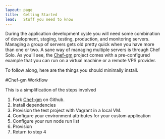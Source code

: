 ```yaml
---
layout: page
title:  Getting Started
lead:   Stuff you need to know
---
```


During the application development cycle you will need some combination of development, staging, testing, production, and monitoring servers.  Managing a group of servers gets old pretty quick when you have more than one or two.  A sane way of managing multiple servers is through Chef Solo.  As you'll see, the [Chef-gm](https://github.com/Jsnrkd/chef-gm) project comes with a pre-configured example that you can run on a virtual machine or a remote VPS provider.


To follow along, here are the things you should minimally install.

#Chef-gm Workflow

This is a simplification of the steps involved

1. Fork [Chef-gm](https://github.com/Jsnrkd/chef-gm) on Github.
2. Install dependencies
3. Provision the test project with Vagrant in a local VM.
4. Configure your environment attributes for your custom application
5. Configure your run node run list
6. Provision
7. Return to step 4




